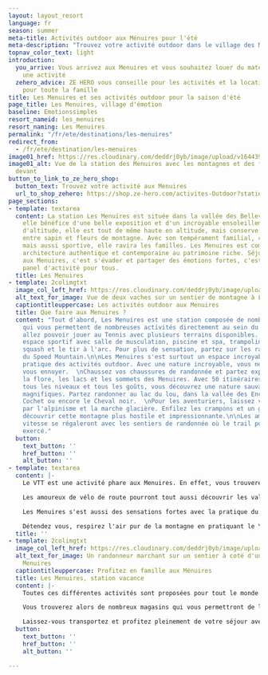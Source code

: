 ```yaml
---
layout: layout_resort
language: fr
season: summer
meta-title: Activités outdoor aux Ménuires pour l'été
meta-description: "Trouvez votre activité outdoor dans le village des Menuires en Savoie, profitez d'une station haute en altitude et de ses activités montagne."
topnav_color_text: light
introduction:
  you_arrive: Vous arrivez aux Menuires et vous souhaitez louer du matériel ou trouver
    une activité
  zehero_advice: ZE HERO vous conseille pour les activités et la location des équipements
    pour toute la famille
title: Les Menuires et ses activités outdoor pour la saison d'été
page_title: Les Menuires, village d'émotion
baseline: Emotionssimples
resort_nameid: les_menuires
resort_naming: Les Menuires
permalink: "/fr/ete/destinations/les-menuires"
redirect_from:
  - /fr/ete/destination/les-menuires
image01_href: https://res.cloudinary.com/deddrj0yb/image/upload/v1644398781/website/resorts/les%20menuires/Myrtilliers_et_vue_sur_station-Vincent_LOTTENBERG-30356-1600px_bbaihi.jpg
image01_alt: Vue de la station des Menuires avec les montagnes et des fleurs de montage
  devant
button_to_link_to_ze_hero_shop:
  button_text: Trouvez votre activité aux Menuires
  url_to_shop_zehero: https://shop.ze-hero.com/activites-Outdoor?station=Les+Menuires&calessonstype=all&catypegenderlistsummer=all&calessonsactivitytype=all&start-date=
page_sections:
- template: textarea
  content: La station Les Menuires est située dans la vallée des Bellevilles. L'été,
    elle bénéfice d'une belle exposition et d'un incroyable ensoleillement. À 1800m
    d'altitude, elle est tout de même haute en altitude, mais conserve une belle végétation
    entre sapin et fleurs de montagne. Avec son tempérament familial, conviviale,
    mais aussi sportive, elle ravira les familles. Les Menuires est composé d'une
    architecture authentique et contemporaine au patrimoine riche. Séjourner l'été
    aux Menuires, c'est s'évader et partager des émotions fortes, c'est profiter d'un
    panel d'activité pour tous.
  title: Les Menuires
- template: 2colimgtxt
  image_col_left_href: https://res.cloudinary.com/deddrj0yb/image/upload/v1644398781/website/resorts/les%20menuires/Rando_amis-Clement_DUCRUET-32310-1600px_u0jsfx.jpg
  alt_text_for_image: Vue de deux vaches sur un sentier de montagne à Les Menuires
  captiontitleuppercase: Les activités outdoor aux Menuires
  title: Que faire aux Menuires ?
  content: "Tout d'abord, Les Menuires est une station composée de nombreuses infrastructures
    qui vous permettent de nombreuses activités directement au sein du village. Vous
    allez pouvoir jouer au Tennis avec plusieurs terrains disponibles. Profiter d'un
    espace sportif avec salle de musculation, piscine et spa, trampoline, basket,
    squash et le tir à l'arc. Pour plus de sensation, partez sur les rails en luge
    du Speed Mountain.\n\nLes Menuires s'est surtout un espace incroyable pour la
    pratique des activités outdoor. Avec une nature incroyable, vous ne pourrez pas
    vous ennuyer.  \nChaussez vos chaussures de randonnée et partez explorer la faune,
    la flore, les lacs et les sommets des Menuires. Avec 50 itinéraires balisés pour
    tous les niveaux et tous les goûts, vous découvrez une nature sauvage et des lieux
    magnifiques. Partez randonner au lac du lou, dans la vallée des Encombres, le
    Cochet ou encore le Cheval noir.  \nPour les aventuriers, laissez vous tenter
    par l'alpinisme et la marche glacière. Enfilez les crampons et un guide vous fera
    découvrir cette montagne plus hostile et impressionnante.\n\nLes amoureux de la
    vitesse se régaleront avec les sentiers de randonnée où le trail pourra être également
    exercé."
  button:
    text_button: ''
    href_button: ''
    alt_button: ''
- template: textarea
  content: |-
    Le VTT est une activité phare aux Menuires. En effet, vous trouverez des pistes parfaites de descente pour tous les niveaux. Dans la vallée des Bellevilles s'est 321km de sentiers de VTT. Vous aurez le choix d'aller plus loin, plus haut, plus vite, de prendre des sentiers et pistes plus techniques. Découvrez les 3 vallées également d'une nouvelle façon : en VTT ou en Vélo électrique. Que ce soit en enduro, en DH, en cross country, les Menuires est un paradis pour la pratique du VTT.

    Les amoureux de vélo de route pourront tout aussi découvrir les vallées et les cols qui entourent Les Menuires. Vous pourrez alors grimper le col mythique de la Loze et rouler à travers les 3 vallées.

    Les Menuires s'est aussi des sensations fortes avec la pratique du parapente. Laissez vous emporter au dessus des montagnes et admirez le parc national de la Vanoise. C'est également de l'escalade avec plusieurs voies possibles entre Val Thorens, Les Menuires et St Martin de Belleville. Vous pourrez aussi vous laissez tenter par les Via Ferrata.

    Détendez vous, respirez l'air pur de la montagne en pratiquant le Yoga. Quoi de mieux que de s'étirer, de contrôler sa respiration et de vider sa tête en méditant devant les montagnes et dans la nature.
  title: ''
- template: 2colimgtxt
  image_col_left_href: https://res.cloudinary.com/deddrj0yb/image/upload/v1644398781/website/resorts/les%20menuires/Rando_au_col_de__Pierre_Blanche-Vincent_LOTTENBERG-28663-1600px_p9phlq.jpg
  alt_text_for_image: Un randonneur marchant sur un sentier à coté d'un lac à Les
    Menuires
  captiontitleuppercase: Profitez en famille aux Ménuires
  title: Les Menuires, station vacance
  content: |-
    Toutes ces différentes activités sont proposées pour tout le monde. Chacune sera adaptée en fonction de votre niveau et de votre âge. Vous pourrez également profiter de plusieurs activités à faire en famille, avec les enfants et partir vivre ces émotions ensemble. La station des Menuires est une station facile d'accès et pratique, car tous les commerces sont proches.

    Vous trouverez alors de nombreux magasins qui vous permettront de louer différents équipements. Pour ce qui est du VTT, vous pourrez donc louer tout directement sur place aux Menuires, tout comme le vélo de route.

    Laissez-vous transportez et profitez pleinement de votre séjour avec nos différentes activités proposées sur Ze Hero.
  button:
    text_button: ''
    href_button: ''
    alt_button: ''

---
```

